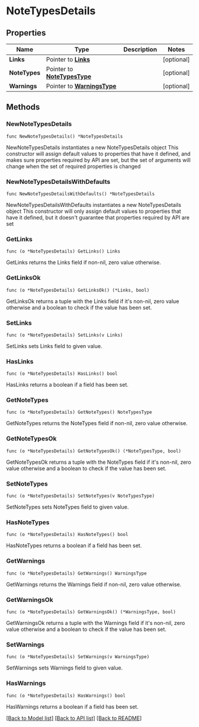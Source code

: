 # NoteTypesDetails

## Properties

Name | Type | Description | Notes
------------ | ------------- | ------------- | -------------
**Links** | Pointer to [**Links**](Links.md) |  | [optional] 
**NoteTypes** | Pointer to [**NoteTypesType**](NoteTypesType.md) |  | [optional] 
**Warnings** | Pointer to [**WarningsType**](WarningsType.md) |  | [optional] 

## Methods

### NewNoteTypesDetails

`func NewNoteTypesDetails() *NoteTypesDetails`

NewNoteTypesDetails instantiates a new NoteTypesDetails object
This constructor will assign default values to properties that have it defined,
and makes sure properties required by API are set, but the set of arguments
will change when the set of required properties is changed

### NewNoteTypesDetailsWithDefaults

`func NewNoteTypesDetailsWithDefaults() *NoteTypesDetails`

NewNoteTypesDetailsWithDefaults instantiates a new NoteTypesDetails object
This constructor will only assign default values to properties that have it defined,
but it doesn't guarantee that properties required by API are set

### GetLinks

`func (o *NoteTypesDetails) GetLinks() Links`

GetLinks returns the Links field if non-nil, zero value otherwise.

### GetLinksOk

`func (o *NoteTypesDetails) GetLinksOk() (*Links, bool)`

GetLinksOk returns a tuple with the Links field if it's non-nil, zero value otherwise
and a boolean to check if the value has been set.

### SetLinks

`func (o *NoteTypesDetails) SetLinks(v Links)`

SetLinks sets Links field to given value.

### HasLinks

`func (o *NoteTypesDetails) HasLinks() bool`

HasLinks returns a boolean if a field has been set.

### GetNoteTypes

`func (o *NoteTypesDetails) GetNoteTypes() NoteTypesType`

GetNoteTypes returns the NoteTypes field if non-nil, zero value otherwise.

### GetNoteTypesOk

`func (o *NoteTypesDetails) GetNoteTypesOk() (*NoteTypesType, bool)`

GetNoteTypesOk returns a tuple with the NoteTypes field if it's non-nil, zero value otherwise
and a boolean to check if the value has been set.

### SetNoteTypes

`func (o *NoteTypesDetails) SetNoteTypes(v NoteTypesType)`

SetNoteTypes sets NoteTypes field to given value.

### HasNoteTypes

`func (o *NoteTypesDetails) HasNoteTypes() bool`

HasNoteTypes returns a boolean if a field has been set.

### GetWarnings

`func (o *NoteTypesDetails) GetWarnings() WarningsType`

GetWarnings returns the Warnings field if non-nil, zero value otherwise.

### GetWarningsOk

`func (o *NoteTypesDetails) GetWarningsOk() (*WarningsType, bool)`

GetWarningsOk returns a tuple with the Warnings field if it's non-nil, zero value otherwise
and a boolean to check if the value has been set.

### SetWarnings

`func (o *NoteTypesDetails) SetWarnings(v WarningsType)`

SetWarnings sets Warnings field to given value.

### HasWarnings

`func (o *NoteTypesDetails) HasWarnings() bool`

HasWarnings returns a boolean if a field has been set.


[[Back to Model list]](../README.md#documentation-for-models) [[Back to API list]](../README.md#documentation-for-api-endpoints) [[Back to README]](../README.md)


